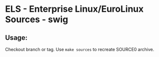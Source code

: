 # ELS - Enterprise Linux/EuroLinux Sources - swig
 
## Usage:
  Checkout branch or tag. Use `make sources` to recreate  SOURCE0 archive.
